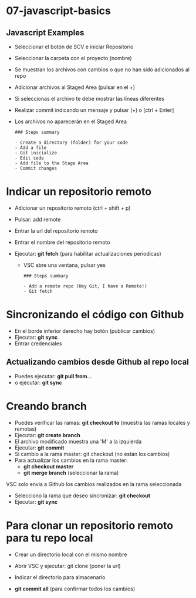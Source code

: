 # 07-javascript-basics

## Javascript Examples

- Seleccionar el botón de SCV e iniciar Repositorio
- Seleccionar la carpeta con el proyecto (nombre)
- Se muestran los archivos con cambios o que no han sido adicionados al repo
- Adicionar archivos al Staged Area (pulsar en el +)
- Si seleccionas el archivo te debe mostrar las líneas diferentes
- Realizar commit indicando un mensaje y pulsar (+) o [ctrl + Enter]
- Los archivos no aparecerán en el Staged Area

  ```
  ### Steps summary

  - Create a directory (folder) for your code
  - Add a file
  - Git inicialize
  - Edit code
  - Add file to the Stage Area
  - Commit changes
  ```

# Indicar un repositorio remoto

- Adicionar un repositorio remoto (ctrl + shift + p)
- Pulsar: add remote
- Entrar la url del repositorio remoto
- Entrar el nombre del repositorio remoto
- Ejecutar: **git fetch** (para habilitar actualizaciones periodicas)

  - VSC abre una ventana, pulsar yes

    ```
    ### Steps summary

    - Add a remote repo (Hey Git, I have a Remote!)
    - Git fetch
    ```

# Sincronizando el código con Github

- En el borde inferior derecho hay botón (publicar cambios)
- Ejecutar: **git sync**
- Entrar credenciales

## Actualizando cambios desde Github al repo local

- Puedes ejecutar: **git pull from**...
- o ejecutar: **git sync**

# Creando branch

- Puedes verificar las ramas: **git checkout to** (muestra las ramas locales y remotas)
- Ejecutar: **git create branch**
- El archivo modificado muestra una 'M' a la izquierda
- Ejecutar: **git commit**
- Si cambio a la rama master: git checkout (no están los cambios)
- Para actualizar los cambios en la rama master:
  - **git checkout master**
  - **git merge branch** (seleccionar la rama)

VSC solo envia a Github los cambios realizados en la rama seleccionada

- Selecciono la rama que deseo sincronizar: **git checkout**
- Ejecutar: **git sync**

# Para clonar un repositorio remoto para tu repo local

- Crear un directorio local con el mismo nombre
- Abrir VSC y ejecutar: git clone (poner la url)
- Indicar el directorio para almacenarlo

- **git commit all** (para confirmar todos los cambios)
